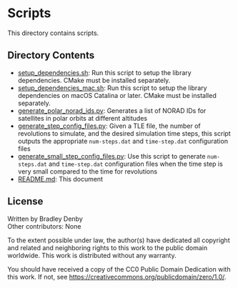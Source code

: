 # Scripts

This directory contains scripts.

## Directory Contents

* [setup_dependencies.sh](setup_dependencies.sh): Run this script to setup the
  library dependencies. CMake must be installed separately.
* [setup_dependencies_mac.sh](setup_dependencies_mac.sh): Run this script to
  setup the library dependencies on macOS Catalina or later. CMake must be
  installed separately.
* [generate_polar_norad_ids.py](generate_polar_norad_ids.py): Generates a list
  of NORAD IDs for satellites in polar orbits at different altitudes
* [generate_step_config_files.py](generate_step_config_files.py): Given a TLE
  file, the number of revolutions to simulate, and the desired simulation time
  steps, this script outputs the appropriate `num-steps.dat` and `time-step.dat`
  configuration files
* [generate_small_step_config_files.py](generate_small_step_config_files.py):
  Use this script to generate `num-steps.dat` and `time-step.dat` configuration
  files when the time step is very small compared to the time for revolutions
* [README.md](README.md): This document

## License

Written by Bradley Denby  
Other contributors: None

To the extent possible under law, the author(s) have dedicated all copyright and
related and neighboring rights to this work to the public domain worldwide. This
work is distributed without any warranty.

You should have received a copy of the CC0 Public Domain Dedication with this
work. If not, see <https://creativecommons.org/publicdomain/zero/1.0/>.

